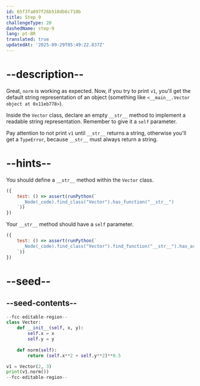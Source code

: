 ```yaml
---
id: 65f3fa097f26b510db6c710b
title: Step 9
challengeType: 20
dashedName: step-9
lang: pt-BR
translated: true
updatedAt: '2025-09-29T05:49:22.837Z'
---
```


# --description--

Great, `norm` is working as expected. Now, if you try to print `v1`, you'll get the default string representation of an object (something like `<__main__.Vector object at 0x11eb778>`).

Inside the `Vector` class, declare an empty `__str__` method to implement a readable string representation. Remember to give it a `self` parameter.

Pay attention to not print `v1` until `__str__` returns a string, otherwise you'll get a `TypeError`, because `__str__` must always return a string.

# --hints--

You should define a `__str__` method within the `Vector` class.

```js
({
    test: () => assert(runPython(`
      _Node(_code).find_class("Vector").has_function("__str__")
    `))
})
```

Your `__str__` method should have a `self` parameter.

```js
({
    test: () => assert(runPython(`
      _Node(_code).find_class("Vector").find_function("__str__").has_args("self")
    `))
})
```

# --seed--

## --seed-contents--

```py
--fcc-editable-region--
class Vector:
    def __init__(self, x, y):
        self.x = x
        self.y = y
        
    def norm(self):
        return (self.x**2 + self.y**2)**0.5

v1 = Vector(2, 3)
print(v1.norm())
--fcc-editable-region--
```
